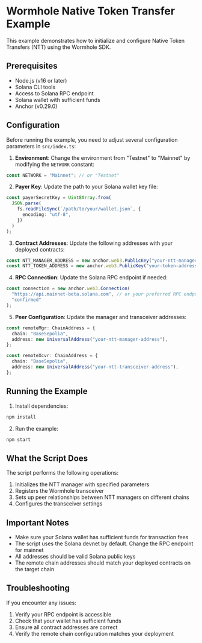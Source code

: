 # Wormhole Native Token Transfer Example

This example demonstrates how to initialize and configure Native Token Transfers (NTT) using the Wormhole SDK.

## Prerequisites

- Node.js (v16 or later)
- Solana CLI tools
- Access to Solana RPC endpoint
- Solana wallet with sufficient funds
- Anchor (v0.29.0)

## Configuration

Before running the example, you need to adjust several configuration parameters in `src/index.ts`:

1. **Environment**: Change the environment from "Testnet" to "Mainnet" by modifying the `NETWORK` constant:
```typescript
const NETWORK = "Mainnet"; // or "Testnet"
```

2. **Payer Key**: Update the path to your Solana wallet key file:
```typescript
const payerSecretKey = Uint8Array.from(
  JSON.parse(
    fs.readFileSync(`/path/to/your/wallet.json`, {
      encoding: "utf-8",
    })
  )
);
```

3. **Contract Addresses**: Update the following addresses with your deployed contracts:
```typescript
const NTT_MANAGER_ADDRESS = new anchor.web3.PublicKey("your-ntt-manager-address");
const NTT_TOKEN_ADDRESS = new anchor.web3.PublicKey("your-token-address");
```

4. **RPC Connection**: Update the Solana RPC endpoint if needed:
```typescript
const connection = new anchor.web3.Connection(
  "https://api.mainnet-beta.solana.com", // or your preferred RPC endpoint
  "confirmed"
);
```

5. **Peer Configuration**: Update the manager and transceiver addresses:
```typescript
const remoteMgr: ChainAddress = {
  chain: "BaseSepolia",
  address: new UniversalAddress("your-ntt-manager-address"),
};

const remoteXcvr: ChainAddress = {
  chain: "BaseSepolia",
  address: new UniversalAddress("your-ntt-transceiver-address"),
};
```

## Running the Example

1. Install dependencies:
```bash
npm install
```

2. Run the example:
```bash
npm start
```

## What the Script Does

The script performs the following operations:
1. Initializes the NTT manager with specified parameters
2. Registers the Wormhole transceiver
3. Sets up peer relationships between NTT managers on different chains
4. Configures the transceiver settings

## Important Notes

- Make sure your Solana wallet has sufficient funds for transaction fees
- The script uses the Solana devnet by default. Change the RPC endpoint for mainnet
- All addresses should be valid Solana public keys
- The remote chain addresses should match your deployed contracts on the target chain

## Troubleshooting

If you encounter any issues:
1. Verify your RPC endpoint is accessible
2. Check that your wallet has sufficient funds
3. Ensure all contract addresses are correct
4. Verify the remote chain configuration matches your deployment 